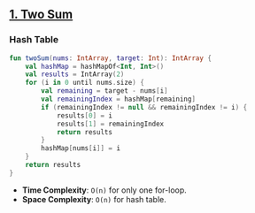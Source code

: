 ## [1. Two Sum](https://leetcode.com/problems/two-sum/)

### Hash Table
```kotlin
fun twoSum(nums: IntArray, target: Int): IntArray {
    val hashMap = hashMapOf<Int, Int>()
    val results = IntArray(2)
    for (i in 0 until nums.size) {
        val remaining = target - nums[i]
        val remainingIndex = hashMap[remaining]
        if (remainingIndex != null && remainingIndex != i) {
            results[0] = i
            results[1] = remainingIndex
            return results
        }
        hashMap[nums[i]] = i
    }
    return results
}
```

* **Time Complexity**: `O(n)` for only one for-loop.
* **Space Complexity**: `O(n)` for hash table.

